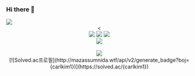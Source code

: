 ### Hi there 👋
<img src="https://capsule-render.vercel.app/api?type=waving&color=auto&height=200&section=header&text=Gwanu Github!&fontSize=90" />
<div align="center">
  <
<div align="center">
	<img src="https://img.shields.io/badge/Java-007396?style=flat&logo=Java&logoColor=white" />
	<img src="https://img.shields.io/badge/HTML5-E34F26?style=flat&logo=C++&logoColor=#00599C" />
	<img src="https://img.shields.io/badge/CSS3-1572B6?style=flat&logo=Dart&logoColor=#0175C2" />
</div>

<div align="center">
  <img src="https://github-readme-stats.vercel.app/api/top-langs/?username=gwanu-dev&layout=compact"><br><br>
  <img src="https://github-readme-stats.vercel.app/api?username=gwanu-dev&show_icons=true">    
</div>
<div align="center">
  [![Solved.ac프로필](http://mazassumnida.wtf/api/v2/generate_badge?boj={carlkim1})](https://solved.ac/{carlkim1})
</div>
  <!--
**gwanu-dev/gwanu-dev** is a ✨ _special_ ✨ repository because its `README.md` (this file) appears on your GitHub profile.

Here are some ideas to get you started:

- 🔭 I’m currently working on ...
- 🌱 I’m currently learning ...
- 👯 I’m looking to collaborate on ...
- 🤔 I’m looking for help with ...
- 💬 Ask me about ...
- 📫 How to reach me: ...
- 😄 Pronouns: ...
- ⚡ Fun fact: ...
-->
